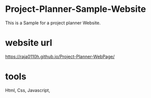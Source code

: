 # Project-Planner-Sample-Website


This is a Sample for a project planner Website.
  
# website url  

https://raja0110h.github.io/Project-Planner-WebPage/

# tools

Html,
Css,
Javascript,
  


